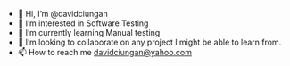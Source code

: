 - 👋 Hi, I’m @davidciungan
- 👀 I’m interested in Software Testing
- 🌱 I’m currently learning Manual testing
- 💞️ I’m looking to collaborate on any project I might be able to learn from.
- 📫 How to reach me davidciungan@yahoo.com

<!---
davidciungan/davidciungan is a ✨ special ✨ repository because its `README.md` (this file) appears on your GitHub profile.
You can click the Preview link to take a look at your changes.
--->
